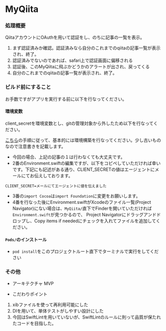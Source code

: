 # MyQiita

### 処理概要
QiitaアカウントにOAuthを用いて認証をし、のちに記事の一覧を表示。

1. まず認証済みか確認。認証済みなら自分のこれまでのqiitaの記事一覧が表示され、終了。
1. 認証済みでないのであれば、safari上で認証画面に偏移される
1. 認証後、このMyQiitaに飛ぶかどうかのアラートが出され、戻ってくる
1. 自分のこれまでのqiitaの記事一覧が表示され、終了。

### ビルド前にすること

お手数ですがアプリを実行する前に以下を行なってください。

#### 環境変数

client_secretを環境変数とし、gitの管理対象から外したため以下を行なってください。

[こちら](https://qiita.com/sskmy1024y/items/30b25ba5ad8d56448ffc)の手順に従って、基本的には環境構築を行なってください。少し古いものなので注意書きを記載します。

- 今回の場合、上記の記事の１は行わなくても大丈夫です。
- 2番のEnvironment.swiftの編集ですが、以下をコピペしていただければ幸いです。下記にも記述がある通り、CLIENT_SECRETの値はエージェントにメールにてお伝えしております。

```
CLIENT_SECRET=メールにてエージェントに値を伝えました
```

- 3番の`import Cocoa`は`import Foundation`に変更をお願いします。
- 4番を行なった後にEnvironment.swiftがXcodeのファイル一覧(Project Navigator)にない場合は、`MyQiita/`直下でFinderを開いていただければ`Environment.swift`が見つかるので、
Project Navigatorにドラッグアンドドロップし、Copy items if neededにチェックを入れてファイルを追加してください。

#### `Pods/`のインストール
- `pod install`をこのプロジェクトルート直下でターミナルで実行をしてください


### その他
- アーキテクチャ
MVP

- こだわりポイント

1. xibファイルを使って再利用可能にした
1. DIを用いて、単体テストがしやすい設計にした
1. 今回はSwiftLintを用いていないが、SwiftLintのルールに則って品質が保たれたコードを目指した。
